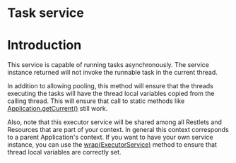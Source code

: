 Task service
============

Introduction
============

This service is capable of running tasks asynchronously. The service
instance returned will not invoke the runnable task in the current
thread.

In addition to allowing pooling, this method will ensure that the
threads executing the tasks will have the thread local variables copied
from the calling thread. This will ensure that call to static methods
like
[Application.getCurrent()](http://web.archive.org/web/20110213065117/http://www.restlet.org/documentation/1.1/api/org/restlet/Application.html#getCurrent%28%29)
still work.

Also, note that this executor service will be shared among all Restlets
and Resources that are part of your context. In general this context
corresponds to a parent Application's context. If you want to have your
own service instance, you can use the
[wrap(ExecutorService)](http://web.archive.org/web/20110213065117/http://www.restlet.org/documentation/1.1/api/org/restlet/service/TaskService.html#wrap%28java.util.concurrent.ExecutorService%29)
method to ensure that thread local variables are correctly set.

